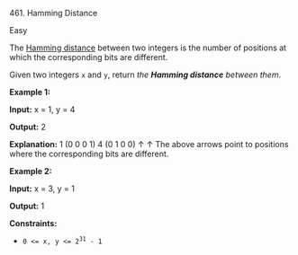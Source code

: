 461\. Hamming Distance

Easy

The [Hamming distance](https://en.wikipedia.org/wiki/Hamming_distance) between two integers is the number of positions at which the corresponding bits are different.

Given two integers `x` and `y`, return _the **Hamming distance** between them_.

**Example 1:**

**Input:** x = 1, y = 4

**Output:** 2

**Explanation:** 1 (0 0 0 1) 4 (0 1 0 0) ↑ ↑ The above arrows point to positions where the corresponding bits are different.

**Example 2:**

**Input:** x = 3, y = 1

**Output:** 1

**Constraints:**

*   <code>0 <= x, y <= 2<sup>31</sup> - 1</code>